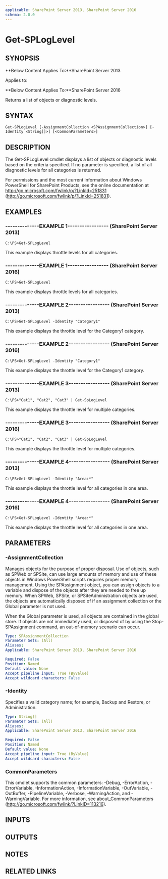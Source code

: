 ```yaml
---
applicable: SharePoint Server 2013, SharePoint Server 2016
schema: 2.0.0
---
```


# Get-SPLogLevel

## SYNOPSIS
**Below Content Applies To:**SharePoint Server 2013

Applies to:

**Below Content Applies To:**SharePoint Server 2016

Returns a list of objects or diagnostic levels.



## SYNTAX

```
Get-SPLogLevel [-AssignmentCollection <SPAssignmentCollection>] [-Identity <String[]>] [<CommonParameters>]
```

## DESCRIPTION
The Get-SPLogLevel cmdlet displays a list of objects or diagnostic levels based on the criteria specified.
If no parameter is specified, a list of all diagnostic levels for all categories is returned.

For permissions and the most current information about Windows PowerShell for SharePoint Products, see the online documentation at http://go.microsoft.com/fwlink/p/?LinkId=251831 (http://go.microsoft.com/fwlink/p/?LinkId=251831).

## EXAMPLES

### --------------EXAMPLE 1----------------- (SharePoint Server 2013)
```
C:\PS>Get-SPLogLevel
```

This example displays throttle levels for all categories.

### --------------EXAMPLE 1----------------- (SharePoint Server 2016)
```
C:\PS>Get-SPLogLevel
```

This example displays throttle levels for all categories.

### --------------EXAMPLE 2----------------- (SharePoint Server 2013)
```
C:\PS>Get-SPLogLevel -Identity "Category1"
```

This example displays the throttle level for the Category1 category.

### --------------EXAMPLE 2----------------- (SharePoint Server 2016)
```
C:\PS>Get-SPLogLevel -Identity "Category1"
```

This example displays the throttle level for the Category1 category.

### --------------EXAMPLE 3----------------- (SharePoint Server 2013)
```
C:\PS>"Cat1", "Cat2", "Cat3" | Get-SpLogLevel
```

This example displays the throttle level for multiple categories.

### --------------EXAMPLE 3----------------- (SharePoint Server 2016)
```
C:\PS>"Cat1", "Cat2", "Cat3" | Get-SpLogLevel
```

This example displays the throttle level for multiple categories.

### --------------EXAMPLE 4----------------- (SharePoint Server 2013)
```
C:\PS>Get-SPLogLevel -Identity "Area:*"
```

This example displays the throttle level for all categories in one area.

### --------------EXAMPLE 4----------------- (SharePoint Server 2016)
```
C:\PS>Get-SPLogLevel -Identity "Area:*"
```

This example displays the throttle level for all categories in one area.

## PARAMETERS

### -AssignmentCollection
Manages objects for the purpose of proper disposal.
Use of objects, such as SPWeb or SPSite, can use large amounts of memory and use of these objects in Windows PowerShell scripts requires proper memory management.
Using the SPAssignment object, you can assign objects to a variable and dispose of the objects after they are needed to free up memory.
When SPWeb, SPSite, or SPSiteAdministration objects are used, the objects are automatically disposed of if an assignment collection or the Global parameter is not used.

When the Global parameter is used, all objects are contained in the global store.
If objects are not immediately used, or disposed of by using the Stop-SPAssignment command, an out-of-memory scenario can occur.

```yaml
Type: SPAssignmentCollection
Parameter Sets: (All)
Aliases: 
Applicable: SharePoint Server 2013, SharePoint Server 2016

Required: False
Position: Named
Default value: None
Accept pipeline input: True (ByValue)
Accept wildcard characters: False
```

### -Identity
Specifies a valid category name; for example, Backup and Restore, or Administration.

```yaml
Type: String[]
Parameter Sets: (All)
Aliases: 
Applicable: SharePoint Server 2013, SharePoint Server 2016

Required: False
Position: Named
Default value: None
Accept pipeline input: True (ByValue)
Accept wildcard characters: False
```

### CommonParameters
This cmdlet supports the common parameters: -Debug, -ErrorAction, -ErrorVariable, -InformationAction, -InformationVariable, -OutVariable, -OutBuffer, -PipelineVariable, -Verbose, -WarningAction, and -WarningVariable. For more information, see about_CommonParameters (http://go.microsoft.com/fwlink/?LinkID=113216).

## INPUTS

## OUTPUTS

## NOTES

## RELATED LINKS

